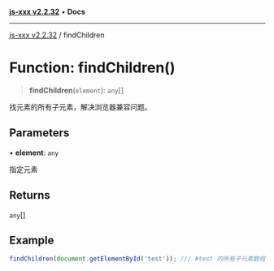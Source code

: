 [**js-xxx v2.2.32**](../README.md) • **Docs**

***

[js-xxx v2.2.32](../README.md) / findChildren

# Function: findChildren()

> **findChildren**(`element`): `any`[]

找元素的所有子元素，解决浏览器兼容问题。

## Parameters

• **element**: `any`

指定元素

## Returns

`any`[]

## Example

```ts
findChildren(document.getElementById('test')); /// #test 的所有子元素数组
```
